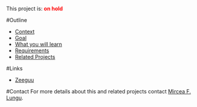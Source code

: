 This project is: <span style="color:red">**on hold**</span>

#Outline

-  [Context]()
-  [Goal]()
-  [What you will learn]()
-  [Requirements]()
-  [Related Projects]()

#Links

-  [Zeeguu](https://www.zeeguu.org/)

#Contact
For more details about this and related projects contact [Mircea F. Lungu](%base_url%/staff/mircea).
